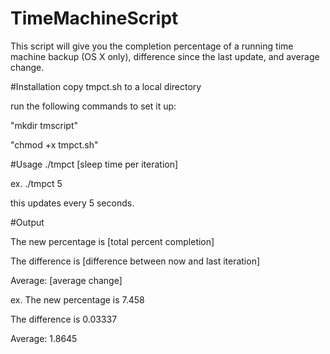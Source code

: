 # TimeMachineScript
This script will give you the completion percentage of a running time machine backup (OS X only), difference since the last update, and average change.

#Installation
copy tmpct.sh to a local directory

run the following commands to set it up:

"mkdir tmscript"

"chmod +x tmpct.sh"

#Usage
./tmpct [sleep time per iteration]

ex. ./tmpct 5

this updates every 5 seconds.

#Output

The new percentage is [total percent completion]

The difference is [difference between now and last iteration]

Average: [average change]

ex.
The new percentage is 7.458

The difference is 0.03337

Average: 1.8645
